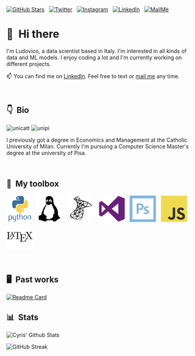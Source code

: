 [![GitHub Stars](https://img.shields.io/github/stars/ludovicolemma?logo=github&style=for-the-badge)](https://github.com/ludovicolemma) &nbsp; [![Twitter](https://img.shields.io/badge/Twitter-1DA1F2?style=for-the-badge&logo=twitter&logoColor=white)](https://twitter.com/lwdovico) &nbsp; [![Instagram](https://img.shields.io/badge/Instagram-E4405F?style=for-the-badge&logo=instagram&logoColor=white)](https://instagram.com/lwdovico) &nbsp; [![LinkedIn](https://img.shields.io/badge/LinkedIn-0077B5?style=for-the-badge&logo=linkedin&logoColor=white)](https://www.linkedin.com/in/ludovico-lemma/) &nbsp; [![MailMe](https://img.shields.io/badge/ProtonMail-8B89CC?style=for-the-badge&logo=protonmail&logoColor=white)](mailto:lwdovico@pm.me)

# 👋 &nbsp;Hi there

I'm Ludovico, a data scientist based in Italy. I'm interested in all kinds of data and ML models. I enjoy coding a lot and I'm currently working on different projects. 

📫 You can find me on [LinkedIn](https://www.linkedin.com/in/ludovico-lemma/). Feel free to text or [mail me](mailto:lwdovico@pm.me) any time.

&nbsp;

## 👇 &nbsp;Bio
<img src="https://seeklogo.com/images/U/universita-cattolica-logo-35A3B60681-seeklogo.com.png" alt="unicatt" width="70"/> <img src="https://upload.wikimedia.org/wikipedia/it/7/72/Stemma_unipi.png" alt="unipi" width="70"/>

I previously got a degree in Economics and Management at the Catholic University of Milan. Currently I'm pursuing a Computer Science Master's degree at the university of Pisa.

&nbsp;

## 🧰 &nbsp;My toolbox

<img  src="https://raw.githubusercontent.com/devicons/devicon/1119b9f84c0290e0f0b38982099a2bd027a48bf1/icons/python/python-original-wordmark.svg" alt="Python" width="70" height="70"/> &nbsp;<img  src="https://raw.githubusercontent.com/devicons/devicon/1119b9f84c0290e0f0b38982099a2bd027a48bf1/icons/linux/linux-plain.svg" alt="Linux" width="70" height="70"/> &nbsp; <img  src="https://raw.githubusercontent.com/devicons/devicon/1119b9f84c0290e0f0b38982099a2bd027a48bf1/icons/microsoftsqlserver/microsoftsqlserver-plain.svg" alt="SQL Server" width="70" height="70"/> &nbsp; <img  src="https://raw.githubusercontent.com/devicons/devicon/1119b9f84c0290e0f0b38982099a2bd027a48bf1/icons/visualstudio/visualstudio-plain.svg" alt="Visual Studio" width="70" height="70"/> &nbsp; <img  src="https://raw.githubusercontent.com/devicons/devicon/1119b9f84c0290e0f0b38982099a2bd027a48bf1/icons/photoshop/photoshop-line.svg" alt="Photoshop" width="70" height="70"/> &nbsp; <img  src="https://raw.githubusercontent.com/devicons/devicon/1119b9f84c0290e0f0b38982099a2bd027a48bf1/icons/javascript/javascript-original.svg" alt="JavaScript" width="70" height="70"/> &nbsp; <img  src="https://raw.githubusercontent.com/devicons/devicon/1119b9f84c0290e0f0b38982099a2bd027a48bf1/icons/latex/latex-original.svg" alt="LaTeX" width="70" height="70"/> &nbsp;

&nbsp;

## 🖥 &nbsp;Past works

[![Readme Card](https://github-readme-stats.vercel.app/api/pin/?username=ludovicolemma&repo=price-predictor&bg_color=0d1116&title_color=ce09ec&text_color=a4aacb&icon_color=007ec6)](https://github.com/ludovicolemma/price-predictor)

## 📊 &nbsp;Stats

![Cyris' Github Stats](https://github-readme-stats.vercel.app/api?username=ludovicolemma&hide=contribs,prs&show_icons=true&bg_color=0d1116&title_color=ce09ec&text_color=a4aacb&icon_color=007ec6)

![GitHub Streak](https://github-readme-streak-stats.herokuapp.com/?user=ludovicolemma&theme=dark&count_private=true&bg_color=0d1116&title_color=ce09ec&text_color=a4aacb&icon_color=007ec6)

